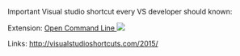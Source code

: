 Important Visual studio shortcut every VS developer should known:



Extension:
[Open Command Line ](https://visualstudiogallery.msdn.microsoft.com/4e84e2cf-2d6b-472a-b1e2-b84932511379)
![](https://github.com/madskristensen/OpenCommandLine/blob/master/screenshots/context-menu.png)

Links:
http://visualstudioshortcuts.com/2015/


